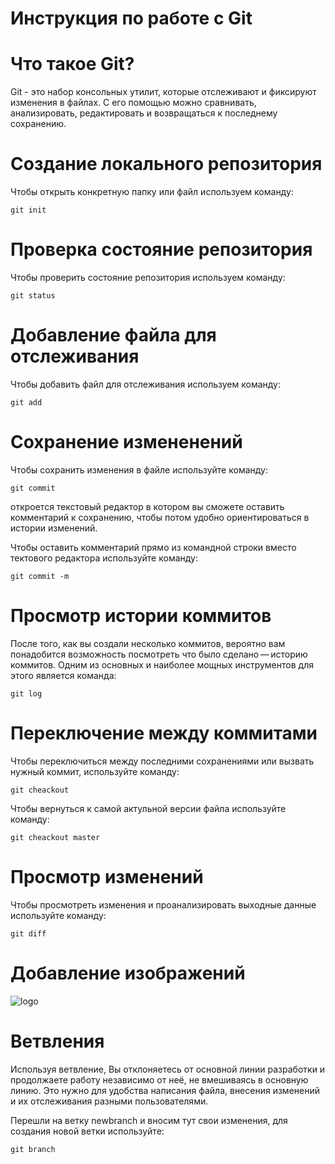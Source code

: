 # **Инструкция по работе с Git**

# Что такое Git?

Git - это набор консольных утилит, которые отслеживают и фиксируют изменения в файлах. С его помощью можно сравнивать, анализировать, редактировать и возвращаться к последнему сохранению.

# Cоздание локального репозитория

Чтобы открыть конкретную папку или файл используем команду:

    git init

# Проверка состояние репозитория

Чтобы проверить состояние репозитория используем команду:

    git status
    
# Добавление файла для отслеживания

Чтобы добавить файл для отслеживания используем команду:

    git add

# Сохранение измененений 

Чтобы сохранить изменения в файле используйте команду:

    git commit

откроется текстовый редактор в котором вы сможете оставить комментарий к сохранению, чтобы потом удобно ориентироваться в истории изменений.

Чтобы оставить комментарий прямо из командной строки вместо тектового редактора используйте команду:

    git commit -m

# Просмотр истории коммитов

После того, как вы создали несколько коммитов, вероятно вам понадобится возможность посмотреть что было сделано — историю коммитов. Одним из основных и наиболее мощных инструментов для этого является команда:

    git log

# Переключение между коммитами

Чтобы переключиться между последними сохранениями или вызвать нужный коммит, используйте команду:

    git cheackout

Чтобы вернуться к самой актульной версии файла используйте команду:

    git cheackout master

# Просмотр изменений

Чтобы просмотреть изменения и проанализировать выходные данные используйте команду:

    git diff

# Добавление изображений

![logo](git.jpg)

# Ветвления

Используя ветвление, Вы отклоняетесь от основной линии разработки и продолжаете работу независимо от неё, не вмешиваясь в основную линию. Это нужно для удобства написания файла, внесения изменений и их отслеживания разными пользователями.

Перешли на ветку newbranch и вносим тут свои изменения, для создания новой ветки используйте:

    git branch